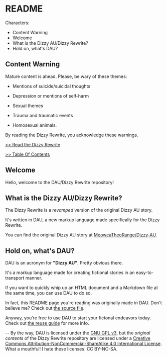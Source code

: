 # README


Characters:
- Content Warning
- Welcome
- What is the Dizzy AU/Dizzy Rewrite?
- Hold on, what's DAU?

## Content Warning
Mature content is ahead. Please, be wary of these themes:

- Mentions of suicide/suicidal thoughts

- Depression or mentions of self-harm

- Sexual themes

- Trauma and traumatic events

- Homosexual animals.

By reading the Dizzy Rewrite, you acknowledge these warnings.

[>> Read the Dizzy Rewrite](https*/meowcatheorange.github.io/Dizzy-Rewrite/STORY)

[>> Table Of Contents](/format/converted/markdown/master/)

## Welcome
Hello, welcome to the DAU/Dizzy Rewrite repository!

## What is the Dizzy AU/Dizzy Rewrite?
The Dizzy Rewrite is a *revamped* version of the original Dizzy AU story.

It's written in DAU, a new markup language made specifically for the Dizzy Rewrite.

You can find the original Dizzy AU story at [MeowcaTheoRange/Dizzy-AU](https*/github.com/MeowcaTheoRange/Dizzy-AU).

## Hold on, what's DAU?
DAU is an acronym for **"Dizzy AU"**. Pretty obvious there.

It's a markup language made for creating fictional stories in an easy-to-transport manner.

If you want to quickly whip up an HTML document and a Markdown file at the same time, you can use DAU to do so.

In fact, this README page you're reading was originally made in DAU. Don't believe me? Check out [the source file](/format/source/readme.dau).

Anyway, you're free to use DAU to start your fictonal endeavors today. Check out [the reuse guide](/format/converted/markdown/reuse.md) for more info.

-- By the way, DAU is licensed under the [GNU GPL v3](https*/www.gnu.org/licenses/gpl-3.0.html), but the *original contents* of the Dizzy Rewrite repository are licensed under a [Creative Commons Attribution-NonCommercial-ShareAlike 4.0 International License](http*/creativecommons.org/licenses/by-nc-sa/4.0/). What a mouthful! I hate these licenses. CC BY-NC-SA.

